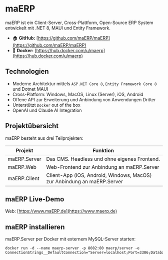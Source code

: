 # maERP

 maERP ist ein Client-Server, Cross-Plattform, Open-Source ERP System entwickelt mit .NET 8, MAUI und Entity Framework. 

* :house: **GitHub:** [https://github.com/maERP/maERP](https://github.com/maERP/maERP)
* :speech_balloon: **Docker:** [https://hub.docker.com/u/maerp](https://hub.docker.com/u/maerp)

## Technologien

* Moderne Architektur mittels `ASP.NET Core 8`, `Entity Framework Core 8` und Dotnet MAUI
* Cross-Platform: Windows, MacOS, Linux (Server), iOS, Android
* Offene API zur Erweiterung und Anbindung von Anwendungen Dritter
* Unterstützt `Docker` out of the box
* OpenAI und Claude AI Integration

## Projektübersicht

maERP besteht aus drei Teilprojekten:

| Projekt  | Funktion |
| ------------ | ------------ |
| maERP.Server | Das CMS. Headless und ohne eigenes Frontend.                            |
| maERP.Web    | Web-Frontend zur Anbindung an maERP.Server                              |
| maERP.Client | Client-App (iOS, Android, Windows, MacOS) zur Anbindung an maERP.Server |

## maERP Live-Demo

Web: [https://www.maERP.de](https://www.maerp.de)


## maERP installieren

maERP.Server per Docker mit externem MySQL-Server starten:

```
docker run -d --name maerp-server -p 8082:80 maerp/server -e ConnectionStrings__DefaultConnection="Server=localhost;Port=3306;Database=maerp_01;Uid=maerp;Password=maerp;"
```